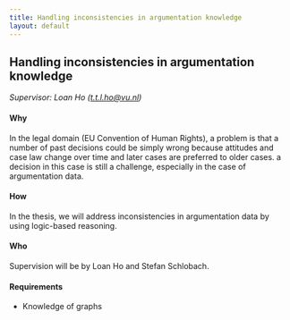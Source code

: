 ```yaml
---
title: Handling inconsistencies in argumentation knowledge 
layout: default
---
```



## Handling inconsistencies in argumentation knowledge 

*Supervisor: Loan Ho (t.t.l.ho@vu.nl)*


#### Why
In the legal domain (EU Convention of Human Rights), a problem is that a number of past decisions could be simply wrong because attitudes and case law change over time and later cases are preferred to older cases.  a decision in this case is still a challenge, especially in the case of  argumentation data. 

#### How 
In the thesis, we will address inconsistencies in argumentation data by using logic-based reasoning.

#### Who 
Supervision will be by Loan Ho and Stefan Schlobach.

#### Requirements
- Knowledge of graphs
